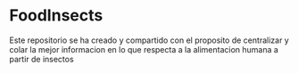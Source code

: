 # FoodInsects
Este repositorio se ha creado y compartido con el proposito de centralizar y colar la mejor informacion en lo que respecta a la alimentacion humana a partir de insectos
